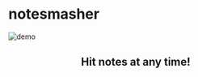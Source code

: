 # notesmasher

![demo](https://user-images.githubusercontent.com/16793732/94566592-7c1bfb00-02a5-11eb-9522-393d66034e06.gif)

<h2 align="center">Hit notes at any time!</h2>
